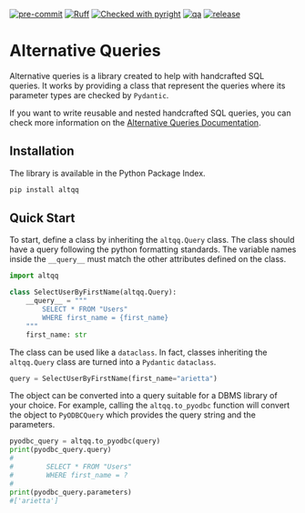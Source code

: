 [![pre-commit](https://img.shields.io/badge/pre--commit-enabled-brightgreen?logo=pre-commit)](https://github.com/pre-commit/pre-commit)
[![Ruff](https://img.shields.io/endpoint?url=https://raw.githubusercontent.com/astral-sh/ruff/main/assets/badge/v2.json)](https://github.com/astral-sh/ruff)
[![Checked with pyright](https://microsoft.github.io/pyright/img/pyright_badge.svg)](https://microsoft.github.io/pyright/)
[![qa](https://github.com/baluyotraf/altqq/actions/workflows/qa.yml/badge.svg)](https://github.com/baluyotraf/altqq/actions/workflows/qa.yml)
[![release](https://github.com/baluyotraf/altqq/actions/workflows/release.yml/badge.svg)](https://github.com/baluyotraf/altqq/actions/workflows/release.yml)

# Alternative Queries

Alternative queries is a library created to help with handcrafted SQL queries.
It works by providing a class that represent the queries where its parameter
types are checked by `Pydantic`.

If you want to write reusable and nested handcrafted SQL queries, you can check
more information on the [Alternative Queries Documentation].

[Alternative Queries Documentation]: https://altqq.baluyotraf.com/stable/

## Installation

The library is available in the Python Package Index.

```bash
pip install altqq
```

## Quick Start

To start, define a class by inheriting the `altqq.Query` class. The class should
have a query following the python formatting standards. The variable names
inside the `__query__` must match the other attributes defined on the class.

```python
import altqq

class SelectUserByFirstName(altqq.Query):
    __query__ = """
        SELECT * FROM "Users"
        WHERE first_name = {first_name}
    """
    first_name: str
```

The class can be used like a `dataclass`. In fact, classes inheriting the
`altqq.Query` class are turned into a `Pydantic` `dataclass`.

```python
query = SelectUserByFirstName(first_name="arietta")
```

The object can be converted into a query suitable for a DBMS library of your
choice. For example, calling the `altqq.to_pyodbc` function will convert the
object to `PyODBCQuery` which provides the query string and the parameters.

```python
pyodbc_query = altqq.to_pyodbc(query)
print(pyodbc_query.query)
#
#        SELECT * FROM "Users"
#        WHERE first_name = ?
#
print(pyodbc_query.parameters)
#['arietta']
```
